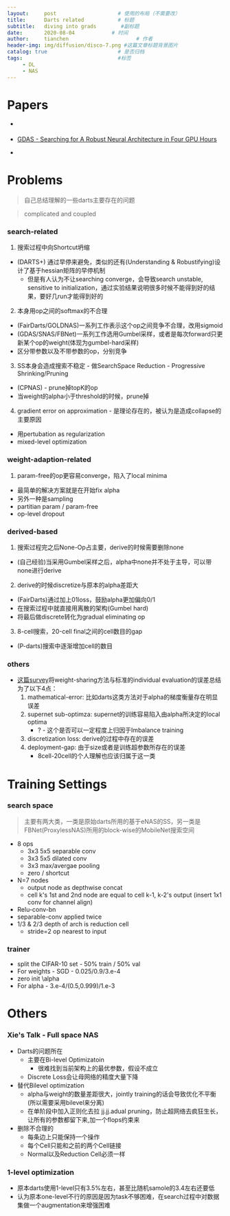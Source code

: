 ```yaml
---
layout:     post                    # 使用的布局（不需要改）
title:      Darts related           # 标题 
subtitle:   diving into grads        #副标题
date:       2020-08-04            # 时间
author:     tianchen                      # 作者
header-img: img/diffusion/disco-7.png #这篇文章标题背景图片  
catalog: true                       # 是否归档
tags:                               #标签
     - DL
     - NAS
---
```


# Papers

- []()

- [GDAS - Searching for A Robust Neural Architecture in Four GPU Hours](https://arxiv.org/abs/1910.04465)

- []()


# Problems

> 自己总结理解的一些darts主要存在的问题

> complicated and coupled
 
### search-related

1. 搜索过程中向Shortcut坍缩
* (DARTS+) 通过早停来避免，类似的还有(Understanding & Robustifying)设计了基于hessian矩阵的早停机制
	* 但是有人认为不让searching converge，会导致search unstable, sensitive to initialization，通过实验结果说明很多时候不能得到好的结果，要好几run才能得到好的

2. 本身用op之间的softmax的不合理
* (FairDarts/GOLDNAS)一系列工作表示这个op之间竞争不合理，改用sigmoid
* (GDAS/SNAS/FBNet)一系列工作选用Gumbel采样，或者是每次forward只更新某个op的weight(体现为gumbel-hard采样)
* 区分带参数以及不带参数的op，分别竞争

3. SS本身会造成搜索不稳定 - 做SearchSpace Reduction - Progressive Shrinking/Pruning
* (CPNAS) - prune掉topK的op
* 当weight的alpha小于threshold的时候，prune掉

4. gradient error on approximation - 是理论存在的，被认为是造成collapse的主要原因
* 用pertubation as regularization
* mixed-level optimization

### weight-adaption-related

1. param-free的op更容易converge，陷入了local minima
* 最简单的解决方案就是在开始fix alpha
* 另外一种是sampling
* partitian param / param-free
* op-level dropout

### derived-based

1. 搜索过程完之后None-Op占主要，derive的时候需要删除none
* (自己经验)当采用Gumbel采样之后，alpha中none并不处于主导，可以带none进行derive

2. derive的时候discretize与原本的alpha差距大
* (FairDarts)通过加上01loss，鼓励alpha更加偏向0/1
* 在搜索过程中就直接用离散的架构(Gumbel hard)
* 将最后做discrete转化为gradual eliminating op

3. 8-cell搜索，20-cell final之间的cell数目的gap
* (P-darts)搜索中逐渐增加cell的数目

### others

* [这篇survey]()将weight-sharing方法与标准的individual evaluation的误差总结为了以下4点：
	1. mathematical-error: 比如darts这类方法对于alpha的梯度衡量存在明显误差
	2. supernet sub-optimza: supernet的训练容易陷入由alpha所决定的local optima
		* ? - 这个是否可以一定程度上归因于Imbalance training
	3. discretization loss: derive的过程中存在的误差
	4. deployment-gap: 由于size或者是训练超参数所存在的误差
		* 8cell-20cell的个人理解也应该归属于这一类


# Training Settings

### search space

> 主要有两大类，一类是原始darts所用的基于eNAS的SS，另一类是FBNet(ProxylessNAS)所用的block-wise的MobileNet搜索空间

* 8 ops
	* 3x3 5x5 separable conv
	* 3x3 5x5 dilated conv
	* 3x3 max/avergae pooling
	* zero / shortcut
* N=7 nodes
	* output node as depthwise concat
	* cell k's 1st and 2nd node are equal to cell k-1, k-2's output (insert 1x1 conv for channel align)
* Relu-conv-bn 
* separable-conv applied twice
* 1/3 & 2/3 depth of arch is reduction cell
	* stride=2 op nearest to input

### trainer

* split the CIFAR-10 set - 50% train / 50% val
* For weights - SGD - 0.025/0.9/3.e-4
* zero init \alpha
* For alpha - 3.e-4/(0.5,0.999)/1.e-3

# Others

### Xie's Talk - Full space NAS

* Darts的问题所在
	* 主要在Bi-level Optimizatoin
		* 很难找到当前架构上的最优参数，假设不成立
	* Discrete Loss会让母网络的精度大量下降
* 替代Bilevel optimization
	* alpha与weight的数量差距很大，jointly training的话会导致优化不平衡(所以需要采用bilevel来分离)
	* 在单阶段中加入正则化去拉 
	jj.jj.adual pruning，防止超网络去疯狂生长，让所有的参数都留下来,加一个flops约束来
* 删除不合理的
	* 每条边上只能保持一个操作
	* 每个Cell只能和之前的两个Cell链接
	* Normal以及Reduction Cell必须一样

### 1-level optimization

* 原本darts使用1-level只有3.5%左右，甚至比随机samole的3.4左右还要低 
* 认为原本one-level不行的原因是因为task不够困难，在search过程中对数据集做一个augmentation来增强困难
